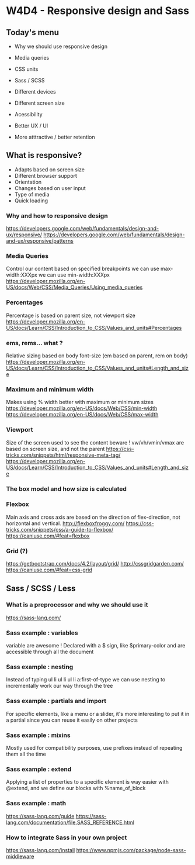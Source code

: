 # W4D4 - Responsive design and Sass

## Today's menu

- Why we should use responsive design
- Media queries
- CSS units
- Sass / SCSS

- Different devices
- Different screen size
- Acessibility
- Better UX / UI
- More atttractive / better retention

## What is responsive?

- Adapts based on screen size
- Different browser support
- Orientation
- Changes based on user input
- Type of media
- Quick loading

### Why and how to responsive design

https://developers.google.com/web/fundamentals/design-and-ux/responsive/
https://developers.google.com/web/fundamentals/design-and-ux/responsive/patterns

### Media Queries

Control our content based on specified breakpoints
we can use max-width:XXXpx
we can use min-width:XXXpx
https://developer.mozilla.org/en-US/docs/Web/CSS/Media_Queries/Using_media_queries

### Percentages

Percentage is based on parent size, not viewport size
https://developer.mozilla.org/en-US/docs/Learn/CSS/Introduction_to_CSS/Values_and_units#Percentages

### ems, rems... what ?

Relative sizing based on body font-size (em based on parent, rem on body)
https://developer.mozilla.org/en-US/docs/Learn/CSS/Introduction_to_CSS/Values_and_units#Length_and_size

### Maximum and minimum width

Makes using % width better with maximum or minimum sizes
https://developer.mozilla.org/en-US/docs/Web/CSS/min-width
https://developer.mozilla.org/en-US/docs/Web/CSS/max-width

### Viewport

Size of the screen used to see the content
beware ! vw/vh/vmin/vmax are based on screen size, and not the parent
https://css-tricks.com/snippets/html/responsive-meta-tag/
https://developer.mozilla.org/en-US/docs/Learn/CSS/Introduction_to_CSS/Values_and_units#Length_and_size

### The box model and how size is calculated

### Flexbox

Main axis and cross axis are based on the direction of flex-direction, not horizontal and vertical.
http://flexboxfroggy.com/
https://css-tricks.com/snippets/css/a-guide-to-flexbox/
https://caniuse.com/#feat=flexbox

### Grid (?)

https://getbootstrap.com/docs/4.2/layout/grid/
http://cssgridgarden.com/
https://caniuse.com/#feat=css-grid

## Sass / SCSS / Less

### What is a preprocessor and why we should use it

https://sass-lang.com/

### Sass example : variables

variable are awesome !
Declared with a $ sign, like $primary-color and are accessible through all the document

### Sass example : nesting

Instead of typing ul li ul li ul li a:first-of-type we can use nesting to incrementally work our way through the tree

### Sass example : partials and import

For specific elements, like a menu or a slider, it's more interesting to put it in a partial since you can reuse it easily on other projects

### Sass example : mixins

Mostly used for compatibility purposes, use prefixes instead of repeating them all the time

### Sass example : extend

Applying a list of properties to a specific element is way easier with @extend, and we define our blocks with %name_of_block

### Sass example : math

https://sass-lang.com/guide
https://sass-lang.com/documentation/file.SASS_REFERENCE.html

### How to integrate Sass in your own project

https://sass-lang.com/install
https://www.npmjs.com/package/node-sass-middleware
